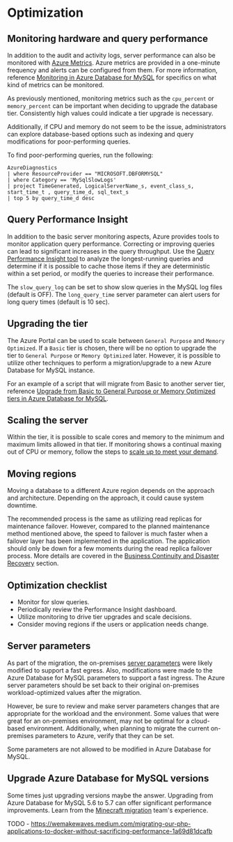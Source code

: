 # Optimization

## Monitoring hardware and query performance

In addition to the audit and activity logs, server performance can also be monitored with [Azure Metrics](https://docs.microsoft.com/azure/azure-monitor/platform/data-platform-metrics). Azure metrics are provided in a one-minute frequency and alerts can be configured from them. For more information, reference [Monitoring in Azure Database for MySQL](https://docs.microsoft.com/azure/mysql/concepts-monitoring) for specifics on what kind of metrics can be monitored.

As previously mentioned, monitoring metrics such as the `cpu_percent` or `memory_percent` can be important when deciding to upgrade the database tier. Consistently high values could indicate a tier upgrade is necessary.

Additionally, if CPU and memory do not seem to be the issue, administrators can explore database-based options such as indexing and query modifications for poor-performing queries.

To find poor-performing queries, run the following:

```kql
AzureDiagnostics
| where ResourceProvider == "MICROSOFT.DBFORMYSQL"
| where Category == 'MySqlSlowLogs'
| project TimeGenerated, LogicalServerName_s, event_class_s, start_time_t , query_time_d, sql_text_s
| top 5 by query_time_d desc
```

## Query Performance Insight

In addition to the basic server monitoring aspects, Azure provides tools to monitor application query performance.  Correcting or improving queries can lead to significant increases in the query throughput. Use the [Query Performance Insight tool](https://docs.microsoft.com/azure/mysql/concepts-query-performance-insight) to analyze the longest-running queries and determine if it is possible to cache those items if they are deterministic within a set period, or modify the queries to increase their performance.

The `slow_query_log` can be set to show slow queries in the MySQL log files (default is OFF).  The `long_query_time` server parameter can alert users for long query times (default is 10 sec).

## Upgrading the tier

The Azure Portal can be used to scale between `General Purpose` and `Memory Optimized`. If a `Basic` tier is chosen, there will be no option to upgrade the tier to `General Purpose` or `Memory Optimized` later. However, it is possible to utilize other techniques to perform a migration/upgrade to a new Azure Database for MySQL instance.

For an example of a script that will migrate from Basic to another server tier, reference [Upgrade from Basic to General Purpose or Memory Optimized tiers in Azure Database for MySQL](https://techcommunity.microsoft.com/t5/azure-database-for-mysql/upgrade-from-basic-to-general-purpose-or-memory-optimized-tiers/ba-p/830404).

## Scaling the server

Within the tier, it is possible to scale cores and memory to the minimum and maximum limits allowed in that tier. If monitoring shows a continual maxing out of CPU or memory, follow the steps to [scale up to meet your demand](https://techcommunity.microsoft.com/t5/azure-database-for-mysql/upgrade-from-basic-to-general-purpose-or-memory-optimized-tiers/ba-p/830404).

## Moving regions

Moving a database to a different Azure region depends on the approach and architecture.  Depending on the approach, it could cause system downtime.

The recommended process is the same as utilizing read replicas for maintenance failover. However, compared to the planned maintenance method mentioned above, the speed to failover is much faster when a failover layer has been implemented in the application. The application should only be down for a few moments during the read replica failover process. More details are covered in the [Business Continuity and Disaster Recovery](03_BCDR.md) section.

## Optimization checklist

- Monitor for slow queries.
- Periodically review the Performance Insight dashboard.
- Utilize monitoring to drive tier upgrades and scale decisions.
- Consider moving regions if the users or application needs change.

## Server parameters

As part of the migration, the on-premises [server parameters](https://docs.microsoft.com/azure/mysql/concepts-server-parameters) were likely modified to support a fast egress. Also, modifications were made to the Azure Database for MySQL parameters to support a fast ingress. The Azure server parameters should be set back to their original on-premises workload-optimized values after the migration.

However, be sure to review and make server parameters changes that are appropriate for the workload and the environment. Some values that were great for an on-premises environment, may not be optimal for a cloud-based environment. Additionally, when planning to migrate the current on-premises parameters to Azure, verify that they can be set.  

Some parameters are not allowed to be modified in Azure Database for MySQL.

## Upgrade Azure Database for MySQL versions

Some times just upgrading versions maybe the answer.  Upgrading from Azure Database for MySQL 5.6 to 5.7 can offer significant performance improvements. Learn from the [Minecraft migration](https://developer.microsoft.com/games/blog/how-minecraft-realms-moved-its-databases-from-aws-to-azure/) team's experience.



TODO - https://wemakewaves.medium.com/migrating-our-php-applications-to-docker-without-sacrificing-performance-1a69d81dcafb